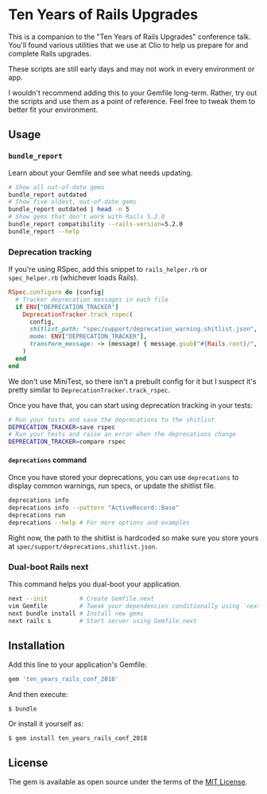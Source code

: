 # Ten Years of Rails Upgrades

This is a companion to the "Ten Years of Rails Upgrades" conference talk. You'll found various utilities that we use at Clio to help us prepare for and complete Rails upgrades.

These scripts are still early days and may not work in every environment or app.

I wouldn't recommend adding this to your Gemfile long-term. Rather, try out the scripts and use them as a point of reference. Feel free to tweak them to better fit your environment.

## Usage

### `bundle_report`

Learn about your Gemfile and see what needs updating.

```bash
# Show all out-of-date gems
bundle_report outdated
# Show five oldest, out-of-date gems
bundle_report outdated | head -n 5
# Show gems that don't work with Rails 5.2.0
bundle_report compatibility --rails-version=5.2.0
bundle_report --help
```

### Deprecation tracking

If you're using RSpec, add this snippet to `rails_helper.rb` or `spec_helper.rb` (whichever loads Rails).

```ruby
RSpec.configure do |config|
  # Tracker deprecation messages in each file
  if ENV["DEPRECATION_TRACKER"]
    DeprecationTracker.track_rspec(
      config,
      shitlist_path: "spec/support/deprecation_warning.shitlist.json",
      mode: ENV["DEPRECATION_TRACKER"],
      transform_message: -> (message) { message.gsub("#{Rails.root}/", "") }
    )
  end
end
```

We don't use MiniTest, so there isn't a prebuilt config for it but I suspect it's pretty similar to `DeprecationTracker.track_rspec`.

Once you have that, you can start using deprecation tracking in your tests:

```bash
# Run your tests and save the deprecations to the shitlist
DEPRECATION_TRACKER=save rspec
# Run your tests and raise an error when the deprecations change
DEPRECATION_TRACKER=compare rspec
```

#### `deprecations` command

Once you have stored your deprecations, you can use `deprecations` to display common warnings, run specs, or update the shitlist file.

```bash
deprecations info
deprecations info --pattern "ActiveRecord::Base"
deprecations run
deprecations --help # For more options and examples
```

Right now, the path to the shitlist is hardcoded so make sure you store yours at `spec/support/deprecations.shitlist.json`.

### Dual-boot Rails next

This command helps you dual-boot your application.

```bash
next --init         # Create Gemfile.next
vim Gemfile         # Tweak your dependencies conditionally using `next?`
next bundle install # Install new gems
next rails s        # Start server using Gemfile.next
```

## Installation

Add this line to your application's Gemfile:

```ruby
gem 'ten_years_rails_conf_2018'
```

And then execute:

    $ bundle

Or install it yourself as:

    $ gem install ten_years_rails_conf_2018

## License

The gem is available as open source under the terms of the [MIT License](https://opensource.org/licenses/MIT).
